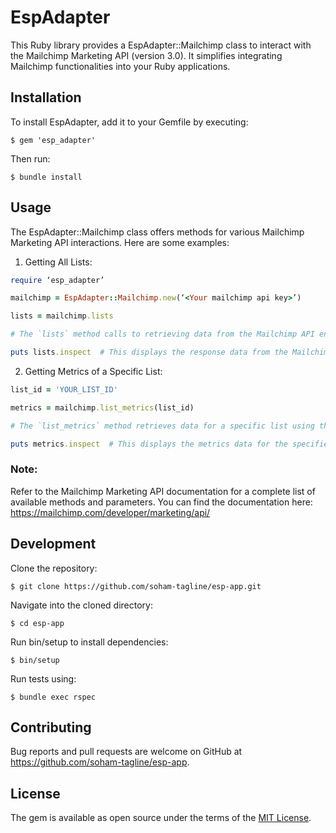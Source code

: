 # EspAdapter

This Ruby library provides a EspAdapter::Mailchimp class to interact with the Mailchimp Marketing API (version 3.0). It simplifies integrating Mailchimp functionalities into your Ruby applications.

## Installation

To install EspAdapter, add it to your Gemfile by executing:

    $ gem 'esp_adapter'

Then run:

    $ bundle install

## Usage

The EspAdapter::Mailchimp class offers methods for various Mailchimp Marketing API interactions. Here are some examples:

1. Getting All Lists:

```RUBY
require ‘esp_adapter’

mailchimp = EspAdapter::Mailchimp.new(‘<Your mailchimp api key>’)

lists = mailchimp.lists

# The `lists` method calls to retrieving data from the Mailchimp API endpoint for lists.

puts lists.inspect  # This displays the response data from the Mailchimp API
```

2. Getting Metrics of a Specific List:

```RUBY
list_id = 'YOUR_LIST_ID'

metrics = mailchimp.list_metrics(list_id)

# The `list_metrics` method retrieves data for a specific list using the list ID.

puts metrics.inspect  # This displays the metrics data for the specified list
```

### Note:

Refer to the Mailchimp Marketing API documentation for a complete list of available methods and parameters. You can find the documentation here: https://mailchimp.com/developer/marketing/api/

## Development

Clone the repository:

    $ git clone https://github.com/soham-tagline/esp-app.git

Navigate into the cloned directory:

    $ cd esp-app

Run bin/setup to install dependencies:

    $ bin/setup

Run tests using:

    $ bundle exec rspec

## Contributing

Bug reports and pull requests are welcome on GitHub at https://github.com/soham-tagline/esp-app.

## License

The gem is available as open source under the terms of the [MIT License](https://opensource.org/licenses/MIT).
